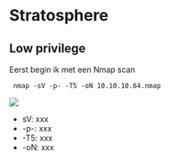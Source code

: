 # Stratosphere

## Low privilege

Eerst begin ik met een Nmap scan

``` nmap -sV -p- -T5 -oN 10.10.10.64.nmap```

<img src="https://github.com/lilgio/hackthebox/blob/master/images/stratosphere/1.PNG" />

<ul>
	<li>sV: xxx </li>
	<li>-p-: xxx </li>
	<li>-T5: xxx </li>
	<li>-oN: xxx </li>
</ul>

